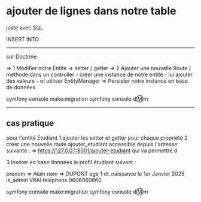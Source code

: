 # ajouter de lignes dans notre table 

juste avec SQL 

INSERT INTO 

------------

sur Doctrine 

=> 1 Modifier notre Entite => setter / getter 
=> 2 Ajouter une nouvelle Route / methode dans un controller
    - créer une instance de notre entité
    - lui ajouter des valeurs
    - et utiliser EntityManager => Persister notre instance en base de données

symfony console make:migration
symfony console d:m:m

-------

## cas pratique

pour l'entité Etudiant 
1 ajouter les setter et getter pour chaque propriété
2 créer une nouvelle route ajouter_etudiant accessible depuis l'adresse suivante :
=> https://127.0.0.1:8001/ajouter-etudiant qui va permettre d

3 Insérer en base données le profil étudiant suivant  :

prenom => Alain
nom => DUPONT
age 1
dt_naissance le 1er Janvier 2025
is_admin VRAI
telephone 0606060660



symfony console make:migration
symfony console d:m:m
